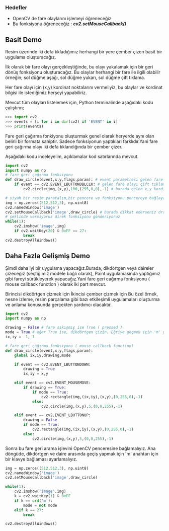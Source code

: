 ### Hedefler
- OpenCV de fare olaylarını işlemeyi öğreneceğiz
- Bu fonksiyonu öğreneceğiz : ***cv2.setMouseCallback()***

## Basit Demo
Resim üzerinde iki defa tıkladığımız herhangi bir yere çember çizen basit bir uygulama oluşturacağız.

İlk olarak bir fare olayı gerçekleştiğinde, bu olayı yakalamak için bir geri dönüş fonksiyonu oluşturacağız. Bu olaylar herhangi bir fare ile ilgili olabilir örneğin; sol düğme aşağı, sol düğme yukarı, sol düğme çift tıklama.

Her fare olayı için (x,y) kordinat noktalarını vermeliyiz, bu olaylar ve kordinat bilgisi ile istediğimiz herşeyi yapabiliriz.

Mevcut tüm olayları listelemek için, Python terminalinde aşağıdaki kodu çalıştırın;

```python
>>> import cv2
>>> events = [i for i in dir(cv2) if 'EVENT' in i]
>>> print(events)
```

Fare geri çağırma fonkiyonu oluşturmak genel olarak heryerde aynı olan belirli bir formata sahiptir. Sadece fonksiyonun yaptıkları farklıdır.Yani fare geri çağırma olayı iki defa tıklandığında bir çember çizer.

Aşağıdaki kodu inceleyelim, açıklamalar kod satırlarında mevcut.

```python
import cv2
import numpy as np
# fare geri çağırma fonksiyonu
def draw_circle(event,x,y,flags,param): # event parametresi gelen fare olayı,x,y kordinatlar
    if event == cv2.EVENT_LBUTTONDBLCLK: # gelen fare olayı çift tıklama ise
        cv2.circle(img,(x,y),100,(255,0,0),-1) # burada gelen x,y kordinat bölgesinde çember çiziyoruz

# siyah bir resim yaratalım,bir pencere ve fonksiyonu pencereye bağlayalım
img = np.zeros((512,512,3), np.uint8)
cv2.namedWindow('image')
cv2.setMouseCallback('image',draw_circle) # burada dikkat ederseniz draw_circle()
# şeklinde vermiyoruz direk fonksiyonu gönderiyoruz
while(1):
    cv2.imshow('image',img)
    if cv2.waitKey(20) & 0xFF == 27:
        break
cv2.destroyAllWindows()
```

## Daha Fazla Gelişmiş Demo
Şimdi daha iyi bir uygulama yapacağız.Burada, dikdörtgen veya daireler çizeceğiz (seçtiğimiz modele bağlı olarak), Paint uygulamasında yaptığımız gibi fareyi sürükleyerek yapacağız.Yani fare geri cağırma fonksiyonu ( mouse callback function ) olarak iki part mevcut.

Birincisi dikdörtgen çizmek için
İkincisi çember çizmek için
Bu özel örnek, nesne izleme, resim parçalama gibi bazı etkileşimli uygulamaları oluşturma ve anlama konusunda gerçekten yardımcı olacaktır.

```python
import cv2
import numpy as np

drawing = False # fare sıkışmış ise True ( pressed )
mode = True # eğer True ise, dikdörtgen çizin. Eğriye geçmek için 'm' ye basın
ix,iy = -1,-1

# fare geri çağırma fonksiyonu ( mouse callback function)
def draw_circle(event,x,y,flags,param):
    global ix,iy,drawing,mode

    if event == cv2.EVENT_LBUTTONDOWN:
        drawing = True
        ix,iy = x,y

    elif event == cv2.EVENT_MOUSEMOVE:
        if drawing == True:
            if mode == True:
                cv2.rectangle(img,(ix,iy),(x,y),(0,255,0),-1)
            else:
                cv2.circle(img,(x,y),5,(0,0,255),-1)

    elif event == cv2.EVENT_LBUTTONUP:
        drawing = False
        if mode == True:
            cv2.rectangle(img,(ix,iy),(x,y),(0,255,0),-1)
        else:
            cv2.circle(img,(x,y),5,(0,0,255),-1)
```

Sonra bu fare geri arama işlevini OpenCV penceresine bağlamalıyız. Ana döngüde, dikdörtgen ve daire arasında geçiş yapmak için 'm' anahtarı için bir klavye bağlaması ayarlamalıyız.

```python
img = np.zeros((512,512,3), np.uint8)
cv2.namedWindow('image')
cv2.setMouseCallback('image',draw_circle)

while(1):
    cv2.imshow('image',img)
    k = cv2.waitKey(1) & 0xFF
    if k == ord('m'):
        mode = not mode
    elif k == 27:
        break

cv2.destroyAllWindows()
```
